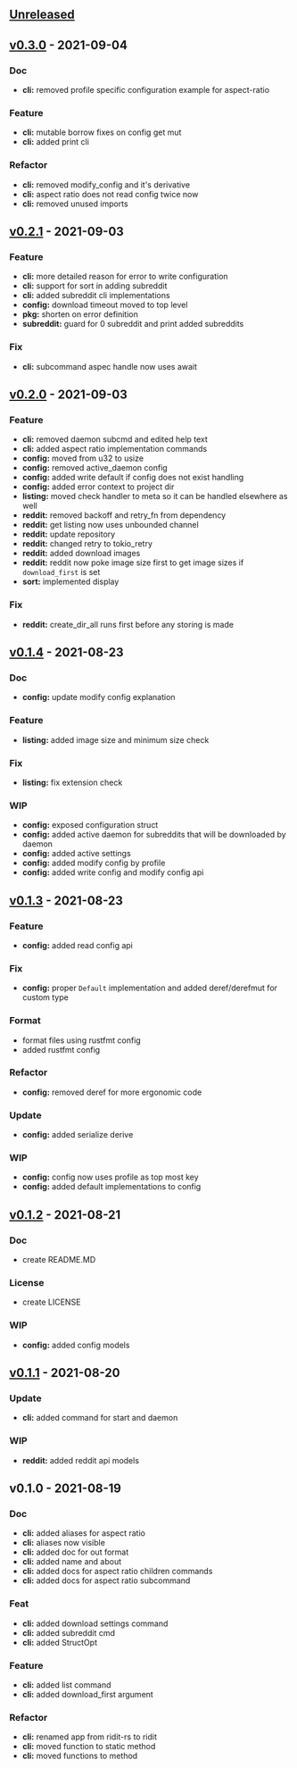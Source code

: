 <a name="unreleased"></a>
## [Unreleased]


<a name="v0.3.0"></a>
## [v0.3.0] - 2021-09-04
### Doc
- **cli:** removed profile specific configuration example for aspect-ratio

### Feature
- **cli:** mutable borrow fixes on config get mut
- **cli:** added print cli

### Refactor
- **cli:** removed modify_config and it's derivative
- **cli:** aspect ratio does not read config twice now
- **cli:** removed unused imports


<a name="v0.2.1"></a>
## [v0.2.1] - 2021-09-03
### Feature
- **cli:** more detailed reason for error to write configuration
- **cli:** support for sort in adding subreddit
- **cli:** added subreddit cli implementations
- **config:** download timeout moved to top level
- **pkg:** shorten on error definition
- **subreddit:** guard for 0 subreddit and print added subreddits

### Fix
- **cli:** subcommand aspec handle now uses await


<a name="v0.2.0"></a>
## [v0.2.0] - 2021-09-03
### Feature
- **cli:** removed daemon subcmd and edited help text
- **cli:** added aspect ratio implementation commands
- **config:** moved from u32 to usize
- **config:** removed active_daemon config
- **config:** added write default if config does not exist handling
- **config:** added error context to project dir
- **listing:** moved check handler to meta so it can be handled elsewhere as well
- **reddit:** removed backoff and retry_fn from dependency
- **reddit:** get listing now uses unbounded channel
- **reddit:** update repository
- **reddit:** changed retry to tokio_retry
- **reddit:** added download images
- **reddit:** reddit now poke image size first to get image sizes if `download_first` is set
- **sort:** implemented display

### Fix
- **reddit:** create_dir_all runs first before any storing is made


<a name="v0.1.4"></a>
## [v0.1.4] - 2021-08-23
### Doc
- **config:** update modify config explanation

### Feature
- **listing:** added image size and minimum size check

### Fix
- **listing:** fix extension check

### WIP
- **config:** exposed configuration struct
- **config:** added active daemon for subreddits that will be downloaded by daemon
- **config:** added active settings
- **config:** added modify config by profile
- **config:** added write config and modify config api


<a name="v0.1.3"></a>
## [v0.1.3] - 2021-08-23
### Feature
- **config:** added read config api

### Fix
- **config:** proper `Default` implementation and added deref/derefmut for custom type

### Format
- format files using rustfmt config
- added rustfmt config

### Refactor
- **config:** removed deref for more ergonomic code

### Update
- **config:** added serialize derive

### WIP
- **config:** config now uses profile as top most key
- **config:** added default implementations to config


<a name="v0.1.2"></a>
## [v0.1.2] - 2021-08-21
### Doc
- create README.MD

### License
- create LICENSE

### WIP
- **config:** added config models


<a name="v0.1.1"></a>
## [v0.1.1] - 2021-08-20
### Update
- **cli:** added command for start and daemon

### WIP
- **reddit:** added reddit api models


<a name="v0.1.0"></a>
## v0.1.0 - 2021-08-19
### Doc
- **cli:** added aliases for aspect ratio
- **cli:** aliases now visible
- **cli:** added doc for out format
- **cli:** added name and about
- **cli:** added docs for aspect ratio children commands
- **cli:** added docs for aspect ratio subcommand

### Feat
- **cli:** added download settings command
- **cli:** added subreddit cmd
- **cli:** added StructOpt

### Feature
- **cli:** added list command
- **cli:** added download_first argument

### Refactor
- **cli:** renamed app from ridit-rs to ridit
- **cli:** moved function to static method
- **cli:** moved functions to method


[Unreleased]: https://github.com/tigorlazuardi/ridit-rs/compare/v0.3.0...HEAD
[v0.3.0]: https://github.com/tigorlazuardi/ridit-rs/compare/v0.2.1...v0.3.0
[v0.2.1]: https://github.com/tigorlazuardi/ridit-rs/compare/v0.2.0...v0.2.1
[v0.2.0]: https://github.com/tigorlazuardi/ridit-rs/compare/v0.1.4...v0.2.0
[v0.1.4]: https://github.com/tigorlazuardi/ridit-rs/compare/v0.1.3...v0.1.4
[v0.1.3]: https://github.com/tigorlazuardi/ridit-rs/compare/v0.1.2...v0.1.3
[v0.1.2]: https://github.com/tigorlazuardi/ridit-rs/compare/v0.1.1...v0.1.2
[v0.1.1]: https://github.com/tigorlazuardi/ridit-rs/compare/v0.1.0...v0.1.1
